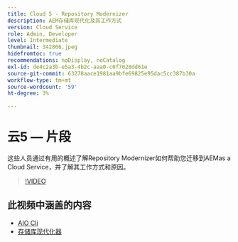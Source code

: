 ```yaml
---
title: Cloud 5 - Repository Modernizer
description: AEM存储库现代化及其工作方式
version: Cloud Service
role: Admin, Developer
level: Intermediate
thumbnail: 342866.jpeg
hidefromtoc: true
recommendations: noDisplay, noCatalog
exl-id: de4c2a3b-e5a3-4b2c-aaa0-c0f7028dd61e
source-git-commit: 63278aace1981aa9bfe69825e95dac5cc387b30a
workflow-type: tm+mt
source-wordcount: '59'
ht-degree: 3%

---
```


# 云5 — 片段

这些人员通过有用的概述了解Repository Modernizer如何帮助您迁移到AEMas a Cloud Service，并了解其工作方式和原因。

>[!VIDEO](https://video.tv.adobe.com/v/342865)

## 此视频中涵盖的内容

+ [AIO Cli](https://github.com/adobe/aio-cli-plugin-aem-cloud-service-migration)
+ [存储库现代化器](https://github.com/adobe/aem-cloud-service-source-migration/tree/master/packages/repository-modernizer)
